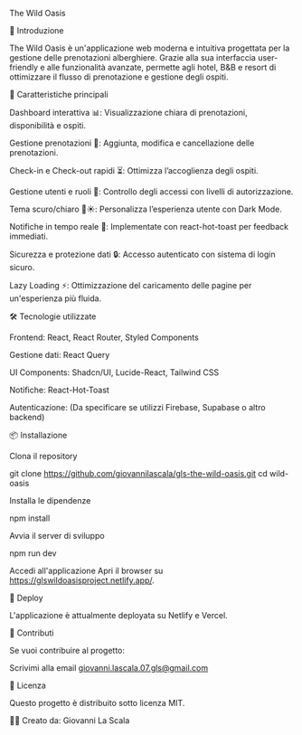 The Wild Oasis

🌴 Introduzione

The Wild Oasis è un'applicazione web moderna e intuitiva progettata per la gestione delle prenotazioni alberghiere. Grazie alla sua interfaccia user-friendly e alle funzionalità avanzate, permette agli hotel, B&B e resort di ottimizzare il flusso di prenotazione e gestione degli ospiti.

🚀 Caratteristiche principali

Dashboard interattiva 📊: Visualizzazione chiara di prenotazioni, disponibilità e ospiti.

Gestione prenotazioni 🏨: Aggiunta, modifica e cancellazione delle prenotazioni.

Check-in e Check-out rapidi ⏳: Ottimizza l’accoglienza degli ospiti.

Gestione utenti e ruoli 👥: Controllo degli accessi con livelli di autorizzazione.

Tema scuro/chiaro 🌙☀️: Personalizza l’esperienza utente con Dark Mode.

Notifiche in tempo reale 🔔: Implementate con react-hot-toast per feedback immediati.

Sicurezza e protezione dati 🔒: Accesso autenticato con sistema di login sicuro.

Lazy Loading ⚡: Ottimizzazione del caricamento delle pagine per un'esperienza più fluida.

🛠️ Tecnologie utilizzate

Frontend: React, React Router, Styled Components

Gestione dati: React Query

UI Components: Shadcn/UI, Lucide-React, Tailwind CSS

Notifiche: React-Hot-Toast

Autenticazione: (Da specificare se utilizzi Firebase, Supabase o altro backend)

📦 Installazione

Clona il repository

git clone https://github.com/giovannilascala/gls-the-wild-oasis.git
cd wild-oasis

Installa le dipendenze

npm install

Avvia il server di sviluppo

npm run dev

Accedi all'applicazione
Apri il browser su https://glswildoasisproject.netlify.app/.

🚀 Deploy

L'applicazione è attualmente deployata su Netlify e Vercel.

🤝 Contributi

Se vuoi contribuire al progetto:

Scrivimi alla email giovanni.lascala.07.gls@gmail.com

📜 Licenza

Questo progetto è distribuito sotto licenza MIT.

👨‍💻 Creato da: Giovanni La Scala
